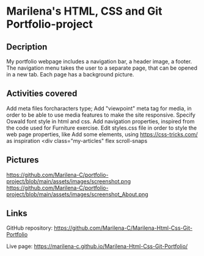 # Marilena's HTML, CSS and Git Portfolio-project

## Decription 
My portfolio webpage includes a navigation bar, a header image, a footer.
The navigation menu takes the user to a separate page, that can be opened in a new tab. Each page has a background picture.

## Activities covered

Add meta files forcharacters type;
Add "viewpoint" meta tag for media, in order to be able to use media features to make the site responsive.
Specify Oswald font style in html and css.
Add navigation properties, inspired from the code used for Furniture exercise.
Edit styles.css file in order to style the web page properties, like 
Add some elements, using https://css-tricks.com/ as inspiration <div class="my-articles" flex scroll-snaps

## Pictures
https://github.com/Marilena-C/portfolio-project/blob/main/assets/images/screenshot.png
https://github.com/Marilena-C/portfolio-project/blob/main/assets/images/screenshot_About.png


## Links
GitHub repository: https://github.com/Marilena-C/Marilena-Html-Css-Git-Portfolio

Live page: https://marilena-c.github.io/Marilena-Html-Css-Git-Portfolio/